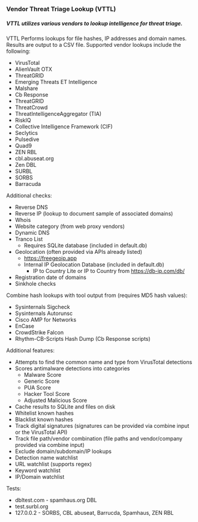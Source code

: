 ### Vendor Threat Triage Lookup (VTTL)
##### VTTL utilizes various vendors to lookup intelligence for threat triage.

VTTL Performs lookups for file hashes, IP addresses and domain names. Results are output to a CSV file. Supported vendor lookups include the following:
* VirusTotal
* AlienVault OTX
* ThreatGRID
* Emerging Threats ET Intelligence
* Malshare
* Cb Response
* ThreatGRID
* ThreatCrowd
* ThreatIntelligenceAggregator (TIA)
* RiskIQ
* Collective Intelligence Framework (CIF)
* Seclytics
* Pulsedive
* Quad9
* ZEN RBL
* cbl.abuseat.org
* Zen DBL
* SURBL
* SORBS
* Barracuda

Additional checks:
* Reverse DNS
* Reverse IP (lookup to document sample of associated domains)
* Whois
* Website category (from web proxy vendors)
* Dynamic DNS
* Tranco List
  * Requires SQLite database (included in default.db)
* Geolocation (often provided via APIs already listed)
  * https://freegeoip.app
  * Internal IP Geolocation Database (included in default.db)
    * IP to Country Lite or IP to Country from https://db-ip.com/db/
* Registration date of domains
* Sinkhole checks

Combine hash lookups with tool output from (requires MD5 hash values):
* Sysinternals Sigcheck
* Sysinternals Autorunsc
* Cisco AMP for Networks
* EnCase
* CrowdStrike Falcon
* Rhythm-CB-Scripts Hash Dump (Cb Response scripts)

Additional features:
* Attempts to find the common name and type from VirusTotal detections
* Scores antimalware detections into categories
	* Malware Score
	* Generic Score	
	* PUA Score
	* Hacker Tool Score
	* Adjusted Malicious Score
* Cache results to SQLite and files on disk
* Whitelist known hashes
* Blacklist known hashes
* Track digital signatures (signatures can be provided via combine input or the VirusTotal API)
* Track file path/vendor combination (file paths and vendor/company provided via combine input)
* Exclude domain/subdomain/IP lookups
* Detection name watchlist
* URL watchlist (supports regex)
* Keyword watchlist
* IP/Domain watchlist


Tests:
* dbltest.com - spamhaus.org DBL
* test.surbl.org
* 127.0.0.2 - SORBS,	CBL abuseat,	Barrucda,	Spamhaus, ZEN RBL

